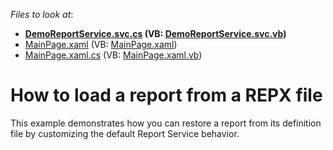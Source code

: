 <!-- default file list -->
*Files to look at*:

* **[DemoReportService.svc.cs](./CS/E3024.Web/DemoReportService.svc.cs) (VB: [DemoReportService.svc.vb](./VB/E3024.Web/DemoReportService.svc.vb))**
* [MainPage.xaml](./CS/E3024/MainPage.xaml) (VB: [MainPage.xaml](./VB/E3024/MainPage.xaml))
* [MainPage.xaml.cs](./CS/E3024/MainPage.xaml.cs) (VB: [MainPage.xaml.vb](./VB/E3024/MainPage.xaml.vb))
<!-- default file list end -->
# How to load a report from a REPX file


<p>This example demonstrates how you can restore a report from its definition file by customizing the default Report Service behavior.</p>

<br/>


